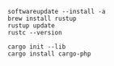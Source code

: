 ```shell
softwareupdate --install -a
brew install rustup
rustup update
rustc --version
```

```shell
cargo init --lib
cargo install cargo-php
```
